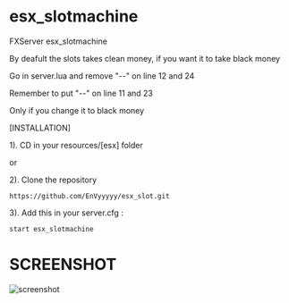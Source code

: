 # esx_slotmachine
FXServer esx_slotmachine

By deafult the slots takes clean money, if you want it to take black money

Go in server.lua and remove "--" on line 12 and 24

Remember to put "--" on line 11 and 23

Only if you change it to black money

[INSTALLATION]

1). CD in your resources/[esx] folder

or

2). Clone the repository
```
https://github.com/EnVyyyyy/esx_slot.git
```

3). Add this in your server.cfg :
```
start esx_slotmachine
```

# SCREENSHOT
![screenshot](https://i.imgur.com/85olqXN.jpg)
